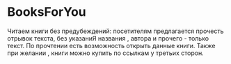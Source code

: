 # BooksForYou
Читаем книги без предубеждений:
посетителям предлагается прочесть отрывок текста,
без указаниЯ названия , автора и прочего - только текст.
По прочтении есть возможность открыть данные книги.
Также при желании , книги можно купить по ссылкам у третьих сторон.

